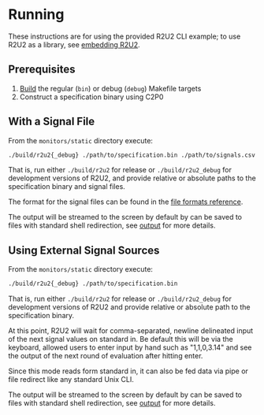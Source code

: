 # Running

These instructions are for using the provided R2U2 CLI example; to use R2U2 as a library, see [embedding R2U2](./embedding.md).

## Prerequisites

1. [Build](./building.md) the regular (`bin`) or debug (`debug`) Makefile targets
2. Construct a specification binary using C2P0

## With a Signal File

From the `monitors/static` directory execute:
```bash
./build/r2u2{_debug} ./path/to/specification.bin ./path/to/signals.csv
```
That is, run either `./build/r2u2` for release or `./build/r2u2_debug` for development versions of R2U2, and provide relative or absolute paths to the specification binary and signal files.

The format for the signal files can be found in the [file formats reference](#signal_trace_files).

The output will be streamed to the screen by default by can be saved to files with standard shell redirection, see [output](./output.md) for more details.

## Using External Signal Sources

From the `monitors/static` directory execute:
```bash
./build/r2u2{_debug} ./path/to/specification.bin
```
That is, run either `./build/r2u2` for release or `./build/r2u2_debug` for development versions of R2U2 and provide relative or absolute path to the specification binary.

At this point, R2U2 will wait for comma-separated, newline delineated input of the next signal values on standard in.
Be default this will be via the keyboard, allowed users to enter input by hand such as "1,1,0,3.14" and see the output of the next round of evaluation after hitting enter.

Since this mode reads form standard in, it can also be fed data via pipe or file redirect like any standard Unix CLI.

The output will be streamed to the screen by default by can be saved to files with standard shell redirection, see [output](./output.md) for more details.

